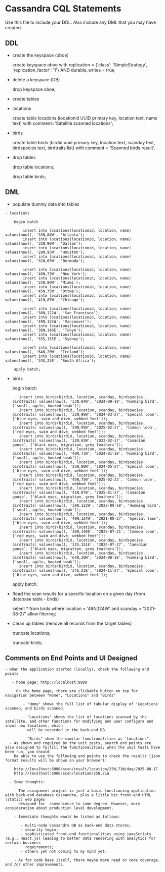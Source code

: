 # Cassandra CQL Statements

Use this file to include your DDL.  Also include any DML that you may have created.


## DDL

   - create the keyspace (oboe)
    
      create keyspace oboe with replication = {'class': 'SimpleStrategy', 'replication_factor': '1'}  AND durable_writes = true;

   - delete a keyspace (DB)
    
      drop keyspace oboe;
      
   - create tables
   
   - locations 	  	
    
      create table locations (locationid UUID primary key, location text, name text) with comment='Satellite scanned locations';
   	  	 
   - birds
      
      create table birds (birdid uuid primary key, location text, scanday text, birdspecies text, birdtraits list<text>) with comment = 'Scanned birds result';
   	  
   - drop tables
	  
	  drop table locations;
	  
	  drop table birds;
   	    	

## DML

   - populate dummy data into tables
   
   	- locations
		
		begin batch
		
			insert into locations(locationid, location, name) values(now(), '33N,84W', 'Atlanta');
			insert into locations(locationid, location, name) values(now(), '32N,96W', 'Dallas');
			insert into locations(locationid, location, name) values(now(), '29N,95W', 'Houston');
			insert into locations(locationid, location, name) values(now(), '32N,65W', 'Bermuda');
			
			insert into locations(locationid, location, name) values(now(), '40N,73W', 'New York');
			insert into locations(locationid, location, name) values(now(), '25N,80W', 'Miami');
			insert into locations(locationid, location, name) values(now(), '45N,75W', 'Ottwa');
			insert into locations(locationid, location, name) values(now(), '41N,87W', 'Chicago');
			
			insert into locations(locationid, location, name) values(now(), '38N,122W', 'San Francisco');
			insert into locations(locationid, location, name) values(now(), '49N,124W', 'Vancouver');	
			insert into locations(locationid, location, name) values(now(), '36N,140E', 'Tokyo');
			insert into locations(locationid, location, name) values(now(), '33S,151E', 'Sydney');
			
			insert into locations(locationid, location, name) values(now(), '64N,20W', 'Iceland');
			insert into locations(locationid, location, name) values(now(), '34S,23E', 'South Africa');
	
		apply batch;
		
		
   - birds
	
		begin batch
		
			insert into birds(birdid, location, scanday, birdspecies, birdtraits) values(now(), '33N,84W', '2024-09-18', 'Humming bird', ['small, agile, hooked beak']);
			insert into birds(birdid, location, scanday, birdspecies, birdtraits) values(now(), '32N,96W', '2024-03-27', 'Special loon', ['blue eyes, swim and dive, webbed feet']);
			insert into birds(birdid, location, scanday, birdspecies, birdtraits) values(now(), '29N,95W', '2025-02-27', 'Common loon', ['red eyes, swim and dive, webbed feet']);
			insert into birds(birdid, location, scanday, birdspecies, birdtraits) values(now(), '32N,65W', '2023-02-27', 'Canadian goose', ['black eyes, migration, grey feathers']);
			insert into birds(birdid, location, scanday, birdspecies, birdtraits) values(now(), '40N,73W', '2024-01-18', 'Humming bird', ['small, agile, hooked beak']);
			insert into birds(birdid, location, scanday, birdspecies, birdtraits) values(now(), '25N,80W', '2024-05-27', 'Special loon', ['blue eyes, swim and dive, webbed feet']);
			insert into birds(birdid, location, scanday, birdspecies, birdtraits) values(now(), '45N,75W', '2025-02-22', 'Common loon', ['red eyes, swim and dive, webbed feet']);
			insert into birds(birdid, location, scanday, birdspecies, birdtraits) values(now(), '41N,87W', '2025-01-27', 'Canadian goose', ['black eyes, migration, grey feathers']);
			insert into birds(birdid, location, scanday, birdspecies, birdtraits) values(now(), '38N,122W', '2022-09-18', 'Humming bird', ['small, agile, hooked beak']);
			insert into birds(birdid, location, scanday, birdspecies, birdtraits) values(now(), '49N,124W', '2021-08-27', 'Special loon', ['blue eyes, swim and dive, webbed feet']);
			insert into birds(birdid, location, scanday, birdspecies, birdtraits) values(now(), '36N,140E', '2025-07-21', 'Common loon', ['red eyes, swim and dive, webbed feet']);
			insert into birds(birdid, location, scanday, birdspecies, birdtraits) values(now(), '33S,151E', '2024-07-27', 'Canadian goose', ['black eyes, migration, grey feathers']);
			insert into birds(birdid, location, scanday, birdspecies, birdtraits) values(now(), '64N,20W', '2024-08-18', 'Humming bird', ['small, agile, hooked beak']);
			insert into birds(birdid, location, scanday, birdspecies, birdtraits) values(now(), '34S,23E', '2024-11-27', 'Special loon', ['blue eyes, swim and dive, webbed feet']);
		
		apply batch;
		
   - Read the scan results for a specific location on a given day (from database table - birds)

       select * from birds where location = '49N,124W' and scanday = '2021-08-27' allow filtering;

   - Clean up tables (remove all records from the target tables)
    
       truncate locations;
   
       truncate birds;

## Comments on End Points and UI Designed

    - when the application started (locally), check the following end points
       
       - home page: http://localhost:8080
        
         On the home page, there are clickable button on top for navigation between "Home", "Locations" and "Birds"
   		
			- "Home" shows the full list of tabular display of 'Locations' scanned, and birds scanned.
			
			- "Locations" shows the list of locations scanned by the satellite, and other functions for modifying and user configure and input new locations, which 
			  will be recorded in the back-end DB.
			
			- "Birds" show the similar functionalities as 'Locations".
	  - As shown and required by the unit tests, search end points are also designed to fulfill the functionalities; when the unit tests have been run, you should 	
	    be able to use the following end points to check the results (json format results will be shown on your browser):
	    
	    http://localhost:8080/scan/result/location/25N,71W/day/2025-08-17
	    http://localhost:8080/scan/location/25N,71W
	  
	  - Some thoughts:
	  	
	  	- The assignment project is just a basic functioning application with back-end database Cassandra, plus a little bit front-end HTML (static) web pages 
	  	  designed for 	convenience to some degree. However, more consideration about production level development. 
	  	    		
	  	- Immediate thoughts would be listed as follows:
   	  
		   - multi-node Cassandra DB as back-end data stores;
		   - security login;
		   - sophisticated front-end functionalities using javaScripts (e.g., React.js) leading to better data rendering with analytics for certain business 
		     requirements; 
		   - others yet not coming to my mind yet.
		
		- As for code base itself, there maybe more need on code coverage, and /or other improvements.
   		  
   		  
   
   
       
       